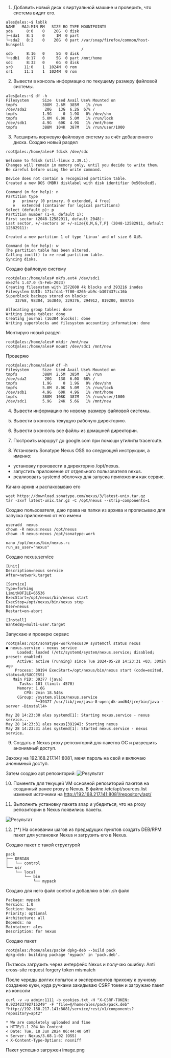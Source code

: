 1. Добавить новый диск к виртуальной машине и проверить, что система видит его.

```
ales@ales:~$ lsblk
NAME   MAJ:MIN RM   SIZE RO TYPE MOUNTPOINTS
sda      8:0    0    20G  0 disk 
├─sda1   8:1    0     1M  0 part 
└─sda2   8:2    0    20G  0 part /var/snap/firefox/common/host-hunspell
                                 /
sdb      8:16   0     5G  0 disk 
└─sdb1   8:17   0     5G  0 part /mnt/home
sdc      8:32   0     6G  0 disk 
sr0     11:0    1  1024M  0 rom  
sr1     11:1    1  1024M  0 rom 
```

2. Вывести в консоль информацию по текущему размеру файловой системы.

```
ales@ales:~$ df -h
Filesystem      Size  Used Avail Use% Mounted on
tmpfs           388M  2.6M  385M   1% /run
/dev/sda2        20G   13G  6.2G  67% /
tmpfs           1.9G     0  1.9G   0% /dev/shm
tmpfs           5.0M  8.0K  5.0M   1% /run/lock
/dev/sdb1       4.9G   60K  4.9G   1% /mnt/home
tmpfs           388M  104K  387M   1% /run/user/1000
```

3. Расширить корневую файловую систему за счёт добавленного диска.
    Создаю новый раздел
```
root@ales:/home/ales# fdisk /dev/sdc

Welcome to fdisk (util-linux 2.39.1).
Changes will remain in memory only, until you decide to write them.
Be careful before using the write command.

Device does not contain a recognized partition table.
Created a new DOS (MBR) disklabel with disk identifier 0x50bc8cd5.

Command (m for help): n
Partition type
   p   primary (0 primary, 0 extended, 4 free)
   e   extended (container for logical partitions)
Select (default p): p
Partition number (1-4, default 1): 
First sector (2048-12582911, default 2048): 
Last sector, +/-sectors or +/-size{K,M,G,T,P} (2048-12582911, default 12582911): 

Created a new partition 1 of type 'Linux' and of size 6 GiB.

Command (m for help): w
The partition table has been altered.
Calling ioctl() to re-read partition table.
Syncing disks.
```
Создаю файловую систему
```
root@ales:/home/ales# mkfs.ext4 /dev/sdc1
mke2fs 1.47.0 (5-Feb-2023)
Creating filesystem with 1572608 4k blocks and 393216 inodes
Filesystem UUID: 171cfda1-7f00-4265-ab9c-b307437cc16b
Superblock backups stored on blocks: 
	32768, 98304, 163840, 229376, 294912, 819200, 884736

Allocating group tables: done                            
Writing inode tables: done                            
Creating journal (16384 blocks): done
Writing superblocks and filesystem accounting information: done 
```
Монтирую новый раздел
```
root@ales:/home/ales# mkdir /mnt/new
root@ales:/home/ales# mount /dev/sdc1 /mnt/new
```

Проверяю 
```
root@ales:/home/ales# df -h
Filesystem      Size  Used Avail Use% Mounted on
tmpfs           388M  2.5M  385M   1% /run
/dev/sda2        20G   13G  6.0G  68% /
tmpfs           1.9G     0  1.9G   0% /dev/shm
tmpfs           5.0M  8.0K  5.0M   1% /run/lock
/dev/sdb1       4.9G   60K  4.9G   1% /mnt/home
tmpfs           388M  108K  387M   1% /run/user/1000
/dev/sdc1       5.9G   24K  5.6G   1% /mnt/new
```

4. Вывести информацию по новому размеру файловой системы.
5. Вывести в консоль текущую рабочую директорию.
6. Вывести в консоль все файлы из домашней директории.
7. Построить маршрут до google.com при помощи утилиты traceroute.

8. Установить Sonatype Nexus OSS по следующей инструкции, а именно:
- установку произвести в директорию /opt/nexus.
- запустить приложение от отдельного пользователя nexus.
- реализовать systemd оболочку для запуска приложения как сервис.

Качаю архив и распаковываю его
```
wget https://download.sonatype.com/nexus/3/latest-unix.tar.gz
tar -zxvf latest-unix.tar.gz -C /opt/nexus --strip-components=1
```

Создаю пользователя, даю права на папки из архива и прописываю для запуска приложения от его имени
```
useradd  nexus
chown -R nexus:nexus /opt/nexus
chown -R nexus:nexus /opt/sonatype-work

nano /opt/nexus/bin/nexus.rc
run_as_user="nexus"
```

Создаю nexus.service
```
[Unit]
Description=nexus service
After=network.target

[Service]
Type=forking
LimitNOFILE=65536
ExecStart=/opt/nexus/bin/nexus start
ExecStop=/opt/nexus/bin/nexus stop
User=nexus
Restart=on-abort

[Install]
WantedBy=multi-user.target
```

Запускаю и проверю сервис
```
root@ales:/opt/sonatype-work/nexus3# systemctl status nexus
● nexus.service - nexus service
     Loaded: loaded (/etc/systemd/system/nexus.service; disabled; preset: enabled)
     Active: active (running) since Tue 2024-05-28 14:23:31 +03; 30min ago
    Process: 39194 ExecStart=/opt/nexus/bin/nexus start (code=exited, status=0/SUCCESS)
   Main PID: 39377 (java)
      Tasks: 101 (limit: 4570)
     Memory: 1.6G
        CPU: 2min 18.546s
     CGroup: /system.slice/nexus.service
             └─39377 /usr/lib/jvm/java-8-openjdk-amd64/jre/bin/java -server -Dinstall4>

May 28 14:23:30 ales systemd[1]: Starting nexus.service - nexus service...
May 28 14:23:31 ales nexus[39194]: Starting nexus
May 28 14:23:31 ales systemd[1]: Started nexus.service - nexus service.
```

9. Создать в Nexus proxy репозиторий для пакетов ОС и разрешить анонимный доступ.

Захожу на 192.168.217.141:8081, меня пароль на свой и включаю анонимный доступ.

Затем создаю apt репозиторий:
![Результат](https://github.com/tms-dos21-onl/ales-litvinovich/assets/87812043/40dcf8d9-e56a-487d-b717-972acdb29a19)


10. Поменять для текущей VM основной репозиторий пакетов на созданный ранее proxy в Nexus.
В файле /etc/apt/sources.list изменил источники на http://192.168.217.141:8081/repository/apt/

11. Выполнить установку пакета snap и убедиться, что на proxy репозитории в Nexus появились пакеты.

![Результат](https://github.com/tms-dos21-onl/ales-litvinovich/assets/87812043/eefffbbc-0896-43d4-8158-b03282938693)


12. (**) На основании шагов из предыдущих пунктов создать DEB/RPM пакет для установки Nexus и загрузить его в Nexus.

Создаю пакет с такой структурой
```
pack
├── DEBIAN
│   └── control
└── usr
    └── local
        └── bin
            └── mypack
```

Создаю для него файл control и добавляю в bin .sh файл
```
Package: mypack
Version: 1.0
Section: base
Priority: optional
Architecture: all
Depends: no
Maintainer: ales
Description: for nexus
```

Создаю пакет
```
root@ales:/home/ales/pack# dpkg-deb --build pack
dpkg-deb: building package 'mypack' in 'pack.deb'.
```
Пытаюсь загрузить через интерфейс Nexus и получаю ошибку: Anti cross-site request forgery token mismatch

После череды долгих попыток и эксперементов прихожу к ручному созданию куки, куда ручками закидываю CSRF токен и загружаю пакет из консоли
```console
curl -v -u admin:1111 -b cookies.txt -H "X-CSRF-TOKEN: 0.923423792715249" -F "file=@/home/ales/pack/pack.deb" "http://192.168.217.141:8081/service/rest/v1/components?repository=apt2"

* We are completely uploaded and fine
< HTTP/1.1 204 No Content
< Date: Tue, 18 Jun 2024 06:44:40 GMT
< Server: Nexus/3.68.1-02 (OSS)
< X-Content-Type-Options: nosniff
```
Пакет успешно загружен
image.png